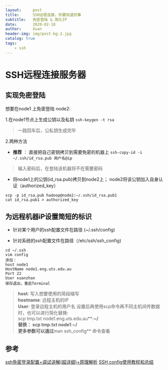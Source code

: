 ```yaml
---
layout:     post
title:      SSH远程连接，你要知道的事
subtitle:   免密登陆 & 简化IP
date:       2020-02-18
author:     Xuan
header-img: img/post-bg-2.jpg
catalog: true
tags:
    - ssh
---
```


# SSH远程连接服务器

## 实现免密登陆

想要在node1 上免密登陆 node2:

1.在node1节点上生成公钥以及私钥
```ssh-keygen -t rsa```
> 一路回车后，公私钥生成完毕

2.两种方法
- **推荐** ： 直接把自己密钥拷贝到需要免密的机器上
```ssh-copy-id -i ~/.ssh/id_rsa.pub 用户名@ip```
> 输入密码后，在登陆该机器将不在需要密码

- 将node1上的公钥(id_rsa.pub)拷贝到node2上； node2将该公钥加入自身认证（authorized_key）
```
scp -p id_rsa.pub hadoop@node2:~/.ssh/id_rsa.pub1
cat id_rsa.pub1 > authorized_key
```

## 为远程机器iP设置简短的标识

- 针对某个用户的ssh配置文件在路径 (~/.ssh/config)

- 针对系统的ssh配置文件在路径（/etc/ssh/ssh_config)

``` 
cd ~/.ssh
vim config
添加：
host node1
HostName node1.eng.uts.edu.au
Port 22
User xuanzhan
保存退出，重启Terminal
```
> **host**: 写入想要使用的简段缩写  
**hostname**: 远程主机的IP  
**User**: 登录远程主机的用户名
> 设置后再使用scp命令再不同主机间传数据时，也可以进行简化替换:  
scp tmp.txt node1.eng.uts.edu.au**:**~/  
替换： scp tmp.txt node1**:**~/  
> 更多参数可以通过**man ssh_config** 命令查看

## 参考
[ssh免密登录配置+调试讲解(超详细)+原理解析](https://blog.csdn.net/m0_37590135/article/details/74275859)
[SSH config使用教程和总结](http://vra.github.io/2017/07/09/ssh-config/)
